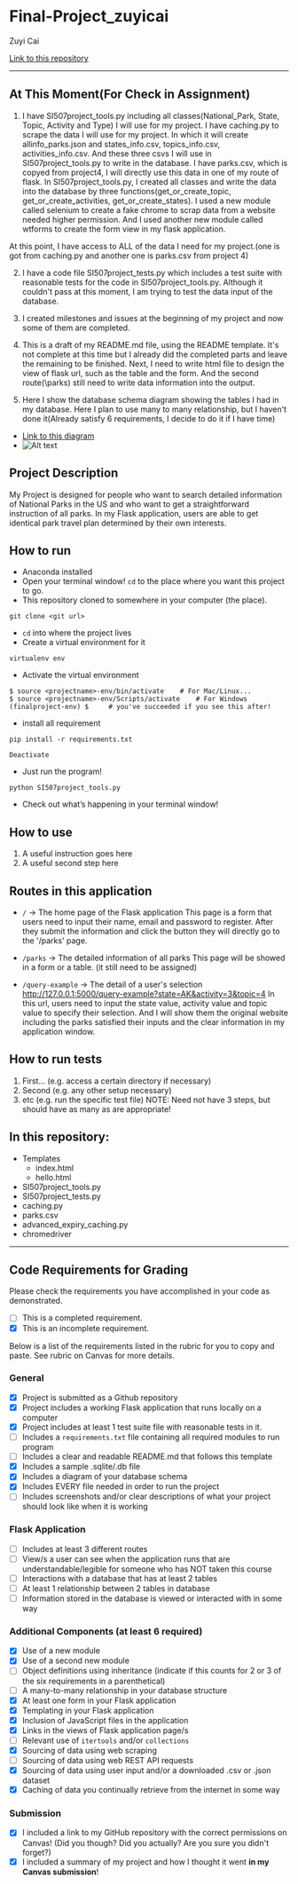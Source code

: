 # Final-Project_zuyicai

Zuyi Cai

[Link to this repository](https://github.com/zuyicai/Final-Project_zuyicai)

---
## At This Moment(For Check in Assignment)
1. I have SI507project_tools.py including all classes(National_Park, State, Topic, Activity and Type) I will use for my project.
I have caching.py to scrape the data I will use for my project. In which it will create allinfo_parks.json and states_info.csv, topics_info.csv, activities_info.csv. And these three csvs I will use in SI507project_tools.py to write in the database.
I have parks.csv, which is copyed from project4, I will directly use this data in one of my route of flask.
In SI507project_tools.py, I created all classes and write the data into the database by three functions(get_or_create_topic, get_or_create_activities, get_or_create_states). I used a new module called selenium to create a fake chrome to scrap data from a website needed higher permission. And I used another new module called wtforms to create the form view in my flask application. 

At this point, I have access to ALL of the data I need for my project.(one is got from caching.py and another one is parks.csv from project 4)

2. I have a code file SI507project_tests.py which includes a test suite with reasonable tests for the code in SI507project_tools.py. Although it couldn't pass at this moment, I am trying to test the data input of the database.

3. I created milestones and issues at the beginning of my project and now some of them are completed.

4. This is a draft of my README.md file, using the README template. It's not complete at this time but I already did the completed parts and leave the remaining to be finished. Next, I need to write html file to design the view of flask url, such as the table and the form. And the second route(\parks) still need to write data information into the output.

5. Here I show the database schema diagram showing the tables I had in my database. Here I plan to use many to many relationship, but I haven't done it(Already satisfy 6 requirements, I decide to do it if I have time)
* [Link to this diagram](https://github.com/zuyicai/Final-Project_zuyicai/blob/master/db_final.png)
* ![Alt text](https://github.com/zuyicai/image/blob/master/db_final.png)

## Project Description

My Project is designed for people who want to search detailed information of National Parks in the US and who want to get a straightforward instruction of all parks. In my Flask application, users are able to get identical park travel plan determined by their own interests.



## How to run

* Anaconda installed
* Open your terminal window! `cd` to the place where you want this project to go.
* This repository cloned to somewhere in your computer (the place).
```
git clone <git url>
```
* `cd` into where the project lives
* Create a virtual environment for it
```
virtualenv env
```
* Activate the virtual environment
```
$ source <projectname>-env/bin/activate    # For Mac/Linux...
$ source <projectname>-env/Scripts/activate    # For Windows
(finalproject-env) $     # you've succeeded if you see this after!
```
* install all requirement
```
pip install -r requirements.txt
```
```
Deactivate
```
* Just run the program!
```
python SI507project_tools.py
```
* Check out what’s happening in your terminal window!

## How to use

1. A useful instruction goes here
2. A useful second step here

## Routes in this application
- `/` -> The home page of the Flask application
This page is a form that users need to input their name, email and password to register. After they submit the information and click the button they will directly go to the '/parks' page.

- `/parks` -> The detailed information of all parks
This page will be showed in a form or a table. (it still need to be assigned)

- `/query-example` -> The detail of a user's selection
http://127.0.0.1:5000/query-example?state=AK&activity=3&topic=4
In this url, users need to input the state value, activity value and topic value to specify their selection. And I will show them the original website including the parks satisfied their inputs and the clear information in my application window.


## How to run tests
1. First... (e.g. access a certain directory if necessary)
2. Second (e.g. any other setup necessary)
3. etc (e.g. run the specific test file)
NOTE: Need not have 3 steps, but should have as many as are appropriate!

## In this repository:
- Templates
  - index.html
  - hello.html
- SI507project_tools.py
- SI507project_tests.py
- caching.py
- parks.csv
- advanced_expiry_caching.py
- chromedriver

---
## Code Requirements for Grading
Please check the requirements you have accomplished in your code as demonstrated.
- [ ] This is a completed requirement.
- [x] This is an incomplete requirement.

Below is a list of the requirements listed in the rubric for you to copy and paste.  See rubric on Canvas for more details.

### General
- [x] Project is submitted as a Github repository
- [x] Project includes a working Flask application that runs locally on a computer
- [x] Project includes at least 1 test suite file with reasonable tests in it.
- [ ] Includes a `requirements.txt` file containing all required modules to run program
- [ ] Includes a clear and readable README.md that follows this template
- [x] Includes a sample .sqlite/.db file
- [x] Includes a diagram of your database schema
- [x] Includes EVERY file needed in order to run the project
- [ ] Includes screenshots and/or clear descriptions of what your project should look like when it is working

### Flask Application
- [ ] Includes at least 3 different routes
- [ ] View/s a user can see when the application runs that are understandable/legible for someone who has NOT taken this course
- [ ] Interactions with a database that has at least 2 tables
- [ ] At least 1 relationship between 2 tables in database
- [ ] Information stored in the database is viewed or interacted with in some way

### Additional Components (at least 6 required)
- [x] Use of a new module
- [x] Use of a second new module
- [ ] Object definitions using inheritance (indicate if this counts for 2 or 3 of the six requirements in a parenthetical)
- [ ] A many-to-many relationship in your database structure
- [x] At least one form in your Flask application
- [x] Templating in your Flask application
- [x] Inclusion of JavaScript files in the application
- [x] Links in the views of Flask application page/s
- [ ] Relevant use of `itertools` and/or `collections`
- [x] Sourcing of data using web scraping
- [ ] Sourcing of data using web REST API requests
- [x] Sourcing of data using user input and/or a downloaded .csv or .json dataset
- [x] Caching of data you continually retrieve from the internet in some way

### Submission
- [x] I included a link to my GitHub repository with the correct permissions on Canvas! (Did you though? Did you actually? Are you sure you didn't forget?)
- [x] I included a summary of my project and how I thought it went **in my Canvas submission**!
